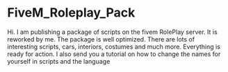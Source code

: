 # FiveM_Roleplay_Pack
Hi. I am publishing a package of scripts on the fivem RolePlay server. It is reworked by me. The package is well optimized. There are lots of interesting scripts, cars, interiors, costumes and much more. Everything is ready for action. I also send you a tutorial on how to change the names for yourself in scripts and the language
